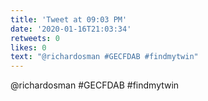 ```yaml
---
title: 'Tweet at 09:03 PM'
date: '2020-01-16T21:03:34'
retweets: 0
likes: 0
text: "@richardosman #GECFDAB #findmytwin"
---
```

@richardosman #GECFDAB #findmytwin